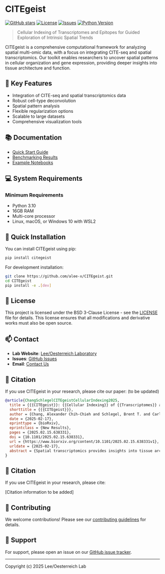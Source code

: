 # CITEgeist

[![GitHub stars](https://img.shields.io/github/stars/leeoesterreich/CITEgeist)](https://github.com/leeoesterreich/CITEgeist/stargazers)
[![License](https://img.shields.io/github/license/leeoesterreich/CITEgeist)](https://github.com/leeoesterreich/CITEgeist/blob/main/LICENSE)
[![Issues](https://img.shields.io/github/issues/leeoesterreich/CITEgeist)](https://github.com/leeoesterreich/CITEgeist/issues)
[![Python Version](https://img.shields.io/badge/python-3.10-blue.svg)](https://www.python.org/downloads/)

> Cellular Indexing of Transcriptomes and Epitopes for Guided Exploration of Intrinsic Spatial Trends

CITEgeist is a comprehensive computational framework for analyzing spatial multi-omic data, with a focus on integrating CITE-seq and spatial transcriptomics. Our toolkit enables researchers to uncover spatial patterns in cellular organization and gene expression, providing deeper insights into tissue architecture and function.

## 🚀 Key Features

- Integration of CITE-seq and spatial transcriptomics data
- Robust cell-type deconvolution
- Spatial pattern analysis
- Flexible regularization options
- Scalable to large datasets
- Comprehensive visualization tools

## 📚 Documentation

- [Quick Start Guide](CITEgeist/README.md)
- [Benchmarking Results](Benchmarking/README.md)
- [Example Notebooks](CITEgeist/examples)

## 💻 System Requirements

### Minimum Requirements
- Python 3.10
- 16GB RAM
- Multi-core processor
- Linux, macOS, or Windows 10 with WSL2

## 🔧 Quick Installation

You can install CITEgeist using pip:

```bash
pip install citegeist
```

For development installation:

```bash
git clone https://github.com/alee-x/CITEgeist.git
cd CITEgeist
pip install -e .[dev]
```

## 📜 License

This project is licensed under the BSD 3-Clause License - see the [LICENSE](LICENSE) file for details. This license ensures that all modifications and derivative works must also be open source.

## 📫 Contact

- **Lab Website**: [Lee/Oesterreich Laboratory](https://leeoesterreich.org/)
- **Issues**: [GitHub Issues](https://github.com/leeoesterreich/CITEgeist/issues)
- **Email**: [Contact Us](mailto:alc376@pitt.edu)

## 📝 Citation

If you use CITEgeist in your research, please cite our paper:
(to be updated)
```bibtex
@article{ChangSchlegelCITEgeistCellularIndexing2025,
  title = {{{CITEgeist}}: {{Cellular Indexing}} of {{Transcriptomes}} and {{Epitopes}} for {{Guided Exploration}} of {{Intrinsic Spatial Trends}}},
  shorttitle = {{{CITEgeist}}},
  author = {Chang, Alexander Chih-Chieh and Schlegel, Brent T. and Carleton, Neil and McAulife, Priscilla F. and Oesterreich, Steffi and Schwartz, Russell and Lee, Adrian V.},
  date = {2025-02-17},
  eprinttype = {bioRxiv},
  eprintclass = {New Results},
  pages = {2025.02.15.638331},
  doi = {10.1101/2025.02.15.638331},
  url = {https://www.biorxiv.org/content/10.1101/2025.02.15.638331v1},
  urldate = {2025-02-17},
  abstract = {Spatial transcriptomics provides insights into tissue architecture by linking gene expression with spatial localization. Current deconvolution methods rely heavily on single-cell RNA sequencing (scRNA-seq) references, which are costly and often unavailable, mainly if the tissue under evaluation is limited, such as in a core biopsy specimen. We present a novel tool, CITEgeist, that deconvolutes spatial transcriptomics data using antibody capture from the same slide as the reference, directly leveraging cell surface protein measurements from the same tissue section. This approach circumvents the limitations of scRNA-seq as a reference, offering a cost-effective and biologically grounded alternative. Our method employs mathematical optimization to estimate cell type proportions and gene expression profiles, incorporating sparsity constraints for robustness and interpretability. Benchmarks against state-of-the-art deconvolution methods show improved accuracy in cell type resolution, particularly in dense tumor microenvironments, while maintaining computational efficiency. This antibody-based tool advances spatial transcriptomics by providing a scalable, accurate, and reference-independent solution for deconvolution in complex tissues. We validate this tool by using a combined approach of simulated data and clinical samples by applying CITEgeist to translational pre-treatment and post-treatment ER+ breast tumors from an ongoing clinical trial, emphasizing the applicability and robustness of CITEgeist.},
}


```

## 📝 Citation

If you use CITEgeist in your research, please cite:

[Citation information to be added]

## 📝 Contributing

We welcome contributions! Please see our [contributing guidelines](CONTRIBUTING.md) for details.

## 📝 Support

For support, please open an issue on our [GitHub issue tracker](https://github.com/alee-x/CITEgeist/issues).

---
Copyright (c) 2025 Lee/Oesterreich Lab

